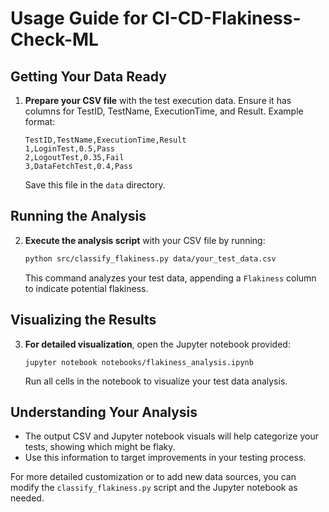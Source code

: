 # Usage Guide for CI-CD-Flakiness-Check-ML

## Getting Your Data Ready

1. **Prepare your CSV file** with the test execution data. Ensure it has columns for TestID, TestName, ExecutionTime, and Result. Example format:

    ```csv
    TestID,TestName,ExecutionTime,Result
    1,LoginTest,0.5,Pass
    2,LogoutTest,0.35,Fail
    3,DataFetchTest,0.4,Pass
    ```

    Save this file in the `data` directory.

## Running the Analysis

2. **Execute the analysis script** with your CSV file by running:

    ```bash
    python src/classify_flakiness.py data/your_test_data.csv
    ```

    This command analyzes your test data, appending a `Flakiness` column to indicate potential flakiness.

## Visualizing the Results

3. **For detailed visualization**, open the Jupyter notebook provided:

    ```
    jupyter notebook notebooks/flakiness_analysis.ipynb
    ```

    Run all cells in the notebook to visualize your test data analysis.

## Understanding Your Analysis

- The output CSV and Jupyter notebook visuals will help categorize your tests, showing which might be flaky.
- Use this information to target improvements in your testing process.

For more detailed customization or to add new data sources, you can modify the `classify_flakiness.py` script and the Jupyter notebook as needed.
